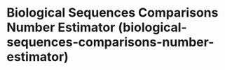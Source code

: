 # Biological Sequences Comparisons Number Estimator (biological-sequences-comparisons-number-estimator)